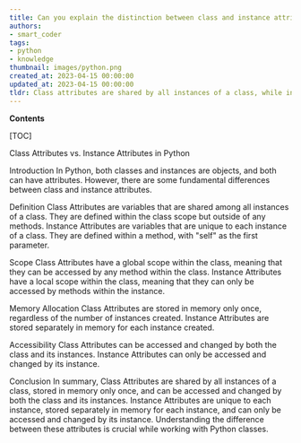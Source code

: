```yaml
---
title: Can you explain the distinction between class and instance attributes?
authors:
- smart_coder
tags:
- python
- knowledge
thumbnail: images/python.png
created_at: 2023-04-15 00:00:00
updated_at: 2023-04-15 00:00:00
tldr: Class attributes are shared by all instances of a class, while instance attributes are unique to each instance.
---
```


**Contents**

[TOC]

Class Attributes vs. Instance Attributes in Python

Introduction
In Python, both classes and instances are objects, and both can have attributes. However, there are some fundamental differences between class and instance attributes.

Definition
Class Attributes are variables that are shared among all instances of a class. They are defined within the class scope but outside of any methods. Instance Attributes are variables that are unique to each instance of a class. They are defined within a method, with "self" as the first parameter.

Scope
Class Attributes have a global scope within the class, meaning that they can be accessed by any method within the class. Instance Attributes have a local scope within the class, meaning that they can only be accessed by methods within the instance.

Memory Allocation
Class Attributes are stored in memory only once, regardless of the number of instances created. Instance Attributes are stored separately in memory for each instance created.

Accessibility
Class Attributes can be accessed and changed by both the class and its instances. Instance Attributes can only be accessed and changed by its instance.

Conclusion
In summary, Class Attributes are shared by all instances of a class, stored in memory only once, and can be accessed and changed by both the class and its instances. Instance Attributes are unique to each instance, stored separately in memory for each instance, and can only be accessed and changed by its instance. Understanding the difference between these attributes is crucial while working with Python classes.
